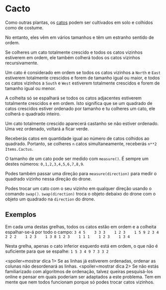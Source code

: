 # Cacto
Como outras plantas, os [catos](objects/cactus) podem ser cultivados em solo e colhidos como de costume.

No entanto, eles vêm em vários tamanhos e têm um estranho sentido de ordem.

Se colheres um cato totalmente crescido e todos os catos vizinhos estiverem em ordem, ele também colherá todos os catos vizinhos recursivamente.

Um cato é considerado em ordem se todos os catos vizinhos a `North` e `East` estiverem totalmente crescidos e forem de tamanho igual ou maior, e todos os catos vizinhos a `South` e `West` estiverem totalmente crescidos e forem de tamanho igual ou menor.

A colheita só se espalhará se todos os catos adjacentes estiverem totalmente crescidos e em ordem.
Isto significa que se um quadrado de catos crescidos estiver ordenado por tamanho e tu colheres um cato, ele colherá o quadrado inteiro.

Um cato totalmente crescido aparecerá castanho se não estiver ordenado. Uma vez ordenado, voltará a ficar verde.

Receberás catos em quantidade igual ao número de catos colhidos ao quadrado. Portanto, se colheres `n` catos simultaneamente, receberás `n**2` `Items.Cactus`.

O tamanho de um cato pode ser medido com `measure()`.
É sempre um destes números: `0,1,2,3,4,5,6,7,8,9`.

Podes também passar uma direção para `measure(direction)` para medir o quadrado vizinho nessa direção do drone.

Podes trocar um cato com o seu vizinho em qualquer direção usando o comando `swap()`.
`swap(direction)` troca o objeto debaixo do drone com o objeto um quadrado na `direction` do drone.

## Exemplos
Em cada uma destas grelhas, todos os catos estão em ordem e a colheita espalhar-se-á por todo o campo:
`3 4 5    3 3 3    1 2 3    1 5 9
2 3 4    2 2 2    1 2 3    1 3 8
1 2 3    1 1 1    1 2 3    1 3 4`

Nesta grelha, apenas o cato inferior esquerdo está em ordem, o que não é suficiente para que se espalhe:
`1 5 3
4 9 7
3 3 2`

<spoiler=mostrar dica 1>
Se as linhas já estiverem ordenadas, ordenar as colunas não desordenará as linhas.
</spoiler>
<spoiler=mostrar dica 2>
Se não estás familiarizado com algoritmos de ordenação, talvez queiras pesquisá-los online e pensar em quais poderiam ser adaptados a este problema. Tem em mente que nem todos funcionam porque só podes trocar catos vizinhos.
</spoiler>